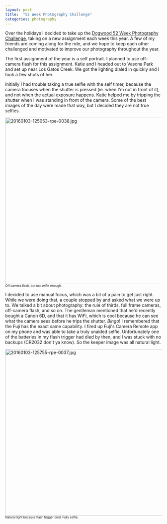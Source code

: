 ```yaml
---
layout: post
title:  "52 Week Photography Challenge"
categories: photography
---
```

Over the holidays I decided to take up the [Dogwood 52 Week Photography Challenge](http://dogwood.photography/52weekchallenge.html), taking on a new assignment each week this year. A few of my friends are coming along for the ride, and we hope to keep each other challenged and motivated to improve our photography throughout the year.

The first assignment of the year is a self portrait. I planned to use off-camera flash for this assignment. Katie and I headed out to Vasona Park and set up near Los Gatos Creek. We got the lighting dialed in quickly and I took a few shots of her. 

Initially I had trouble taking a true selfie with the self timer, because the camera focuses when the shutter is pressed (ie. when I'm not in front of it), and not when the actual exposure happens. Katie helped me by tripping the shutter when I was standing in front of the camera. Some of the best images of the day were made that way, but I decided they are not true selfies.

<a data-flickr-embed="true"  href="https://www.flickr.com/photos/41695401@N00/24050503612/in/dateposted-public/" title="20160103-125053-rpe-0038.jpg"><img src="https://farm2.staticflickr.com/1510/24050503612_996f0a5380_c.jpg" width="800" height="534" alt="20160103-125053-rpe-0038.jpg"></a><script async src="//embedr.flickr.com/assets/client-code.js" charset="utf-8"></script>
<small><small>Off camera flash, but not selfie enough.</small></small>

I decided to use manual focus, which was a bit of a pain to get just right. While we were doing that, a couple stopped by and asked what we were up to. We talked a bit about photography: the rule of thirds, full frame cameras, off-camera flash, and so on. The gentleman mentioned that he'd recently bought a Canon 6D, and that it has WiFi, which is cool because he can see what the camera sees before he trips the shutter. _Bingo_! I remembered that the Fuji has the exact same capability. I fired up Fuji's Camera Remote app on my phone and was able to take a truly unaided selfie. Unfortunately one of the batteries in my flash trigger had died by then, and I was stuck with no backups (CR2032 don't ya know). So the keeper image was all natural light.

<a data-flickr-embed="true"  href="https://www.flickr.com/photos/41695401@N00/24158587585/in/dateposted-public/" title="20160103-125755-rpe-0037.jpg"><img src="https://farm2.staticflickr.com/1554/24158587585_3427548104_c.jpg" width="800" height="534" alt="20160103-125755-rpe-0037.jpg"></a><script async src="//embedr.flickr.com/assets/client-code.js" charset="utf-8"></script>
<small><small>Natural light because flash trigger died. Fully selfie.</small></small>
